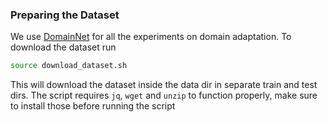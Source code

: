 ### Preparing the Dataset

We use [DomainNet](https://ai.bu.edu/M3SDA/#overview) for all the experiments on domain adaptation. To download the dataset run
```bash
source download_dataset.sh
```
This will download the dataset inside the data dir in separate train and test dirs. The script requires `jq`, `wget` and `unzip` to function properly, make sure to install those before running the script